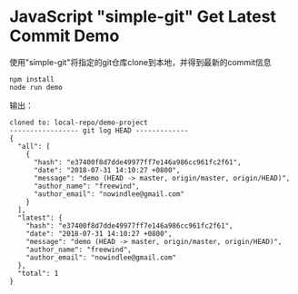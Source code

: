 JavaScript "simple-git" Get Latest Commit Demo
==============================================

使用"simple-git"将指定的git仓库clone到本地，并得到最新的commit信息

```
npm install
node run demo
```

输出：

```
cloned to: local-repo/demo-project
----------------- git log HEAD -------------
{
  "all": [
    {
      "hash": "e37400f8d7dde49977ff7e146a986cc961fc2f61",
      "date": "2018-07-31 14:10:27 +0800",
      "message": "demo (HEAD -> master, origin/master, origin/HEAD)",
      "author_name": "freewind",
      "author_email": "nowindlee@gmail.com"
    }
  ],
  "latest": {
    "hash": "e37400f8d7dde49977ff7e146a986cc961fc2f61",
    "date": "2018-07-31 14:10:27 +0800",
    "message": "demo (HEAD -> master, origin/master, origin/HEAD)",
    "author_name": "freewind",
    "author_email": "nowindlee@gmail.com"
  },
  "total": 1
}
```
